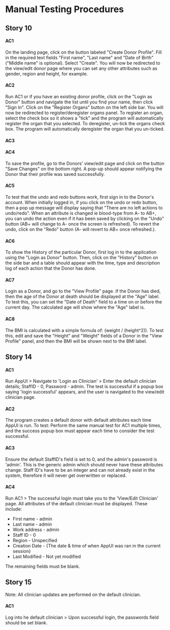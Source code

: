 # Manual Testing Procedures 
## Story 10 
#### AC1
On the landing page, click on the button labeled "Create Donor Profile". Fill in the required text fields "First name",
"Last name" and "Date of Birth" ("Middle name" is optional). Select "Create". You will now be redirected to the 
view/edit donor page where you can set any other attributes such as gender, region and height, for example.

#### AC2
Run AC1 or if you have an existing donor profile, click on the "Login as Donor" button and navigate the list until you
find your name, then click "Sign In". Click on the "Register Organs" button on the left side bar. You will now be 
redirected to  register/deregister organs panel. To register an organ, select the check box so it shows a "tick" 
and the program will automatically register the organ that you selected. To deregister, un-tick the organs check box. 
The program will automatically deregister the organ that you un-ticked.

#### AC3

#### AC4
To save the profile, go to the Donors' view/edit page and click on the button "Save Changes" on the bottom right. 
A pop-up should appear notifying the Donor that their profile was saved successfully. 

#### AC5
To test that the undo and redo buttons work, first sign in to the Donor's account. When initially logged in, if you
click on the undo or redo button, then a pop up message will display saying that "There are no left actions to undo/redo".
When an attribute is changed ie blood-type from A- to AB+, you can undo the action even if it has been saved by clicking 
on the "Undo" button (AB+ will change to A- once the screen is refreshed). To revert the undo, click on the "Redo" button
 (A- will revert to AB+ once refreshed.).

#### AC6
To show the History of the particular Donor, first log in to the application using the "Login as Donor" button. Then,
click on the "History" button on the side bar and a table should appear with the time, type and description log of each
action that the Donor has done.

#### AC7
Login as a Donor, and go to the "View Profile" page. If the Donor has died, then the age of the Donor at death should
be displayed at the "Age" label. To test this, you can set the "Date of Death" field to a time on or before the current
day. The calculated age will show where the "Age" label is.

#### AC8
The BMI is calculated with a simple formula of: (weight / (height^2)). To test this, edit and save the 
"Height" and "Weight" fields of a Donor in the "View Profile" panel, and then the BMI will be shown next to the BMI label.

## Story 14
#### AC1
Run AppUI > Navigate to 'Login as Clinician' > Enter the default clinician details; StaffID - 0, Password - admin.
The test is successful if a popup box saying 'login successful' appears, and the user is navigated to the view/edit 
clinician page.

#### AC2
The program creates a default donor with default attributes each time AppUI is run. To test: Perform the same manual 
test for AC1 multiple times, and the success popup box must appear each time to consider the test successful.

#### AC3
Ensure the default StaffID's field is set to 0, and the admin's password is 'admin'. This is the generic admin which
should never have these attributes change. Staff ID's have to be an integer and can not already exist in the system, 
therefore it will never get overwritten or replaced.

#### AC4
Run AC1 > The successful login must take you to the 'View/Edit Clinician' page. All attributes of the default clinician
must be displayed. 
These include:
* First name - admin
* Last name - admin
* Work address - admin
* Staff ID - 0
* Region - Unspecified
* Creation Date - {The date & time of when AppUI was ran in the current session}
* Last Modified - Not yet modified

The remaining fields must be blank.

## Story 15
Note: All clinician updates are performed on the default clinician.
#### AC1
Log into he default clinician > Upon successful login, the passwords field should be set blank.